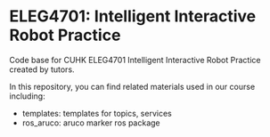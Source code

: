 # ELEG4701: Intelligent Interactive Robot Practice
Code base for CUHK ELEG4701 Intelligent Interactive Robot Practice created by tutors.

In this repository, you can find related materials used in our course including:
* templates: templates for topics, services
* ros_aruco: aruco marker ros package 


